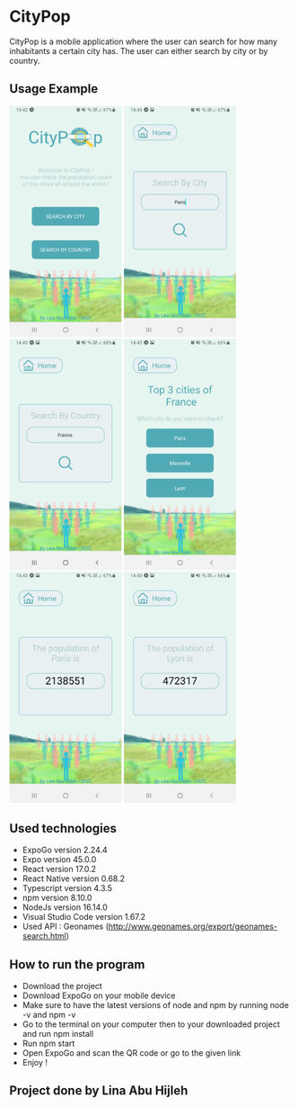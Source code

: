 # CityPop

CityPop is a mobile application where the user can search for how many inhabitants a certain city has. The user can either search by city or by country.

## Usage Example

<img src="Screenshots/homepage.jpg" width="200"> <img src="Screenshots/searchbycity.jpg" width="200"> <img src="Screenshots/searchbycountry.jpg" width="200">
<img src="Screenshots/topcities.jpg" width="200">
<img src="Screenshots/citypop.jpg" width="200">
<img src="Screenshots/countrypop.jpg" width="200">

## Used technologies

- ExpoGo version 2.24.4
- Expo version 45.0.0
- React version 17.0.2
- React Native version 0.68.2
- Typescript version 4.3.5
- npm version 8.10.0
- NodeJs version 16.14.0
- Visual Studio Code version 1.67.2
- Used API : Geonames (http://www.geonames.org/export/geonames-search.html)

## How to run the program

- Download the project
- Download ExpoGo on your mobile device
- Make sure to have the latest versions of node and npm by running node -v and npm -v
- Go to the terminal on your computer then to your downloaded project and run npm install
- Run npm start
- Open ExpoGo and scan the QR code or go to the given link
- Enjoy !

## Project done by Lina Abu Hijleh
 
